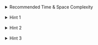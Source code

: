 <br>
<details class="hint-accordion">  
    <summary>Recommended Time & Space Complexity</summary>
    <p>
    You should aim for a solution with <code>O(m * n)</code> time and <code>O(m * n)</code> space, where <code>m</code> is the number of rows and <code>n</code> is the number of columns in the matrix.
    </p>
</details>

<br>
<details class="hint-accordion">  
    <summary>Hint 1</summary>
    <p>
    We observe that we need to capture the regions that are not connected to the <code>O</code>'s on the border of the matrix. This means there should be no path connecting the <code>O</code>'s on the border to any <code>O</code>'s in the region. Can you think of a way to check the region connected to these border <code>O</code>'s?
    </p>
</details>

<br>
<details class="hint-accordion">  
    <summary>Hint 2</summary>
    <p>
    We can use the Depth First Search (<code>DFS</code>) algorithm. Instead of checking the region connected to the border <code>O</code>'s, we can reverse the approach and mark the regions that are reachable from the border <code>O</code>'s. How would you implement this?
    </p>
</details>

<br>
<details class="hint-accordion">  
    <summary>Hint 3</summary>
    <p>
    We run the DFS from every <code>'O'</code> on the border of the matrix, visiting the neighboring cells that are equal to <code>'O'</code> recursively and marking them as <code>'#'</code> to avoid revisiting. After completing all the DFS calls, we traverse the matrix again and capture the cells where <code>matrix[i][j] == 'O'</code>, and unmark the cells back to <code>'O'</code> where <code>matrix[i][j] == '#'</code>.
    </p>
</details>